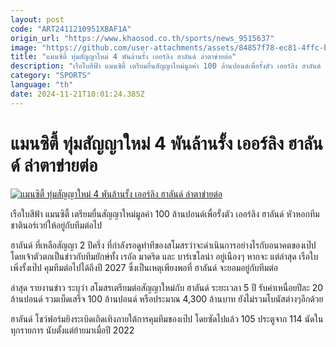 ```yaml
---
layout: post
code: "ART2411210951XBAF1A"
origin_url: "https://www.khaosod.co.th/sports/news_9515637"
image: "https://github.com/user-attachments/assets/84857f78-ec81-4ffc-b834-58ecfb876dd2"
title: "แมนซิตี้ ทุ่มสัญญาใหม่ 4 พันล้านรั้ง เออร์ลิง ฮาลันด์ ล่าตาข่ายต่อ"
description: "เรือใบสีฟ้า แมนซิตี้ เตรียมยื่นสัญญาใหม่มูลค่า 100 ล้านปอนด์เพื่อรั้งตัว เออร์ลิง ฮาลันด์ หัวหอกทีมชาตินอร์เวย์ให้อยู่กับทีมต่อไปฮาลันด์ ที่เหลือสัญญา 2 ปีค"
category: "SPORTS"
language: "th"
date: 2024-11-21T10:01:24.385Z
---
```


# แมนซิตี้ ทุ่มสัญญาใหม่ 4 พันล้านรั้ง เออร์ลิง ฮาลันด์ ล่าตาข่ายต่อ

[![แมนซิตี้ ทุ่มสัญญาใหม่ 4 พันล้านรั้ง เออร์ลิง ฮาลันด์ ล่าตาข่ายต่อ](https://www.khaosod.co.th/wpapp/uploads/2024/11/Haaland02.jpg "แมนซิตี้ ทุ่มสัญญาใหม่ 4 พันล้านรั้ง เออร์ลิง ฮาลันด์ ล่าตาข่ายต่อ")](https://www.khaosod.co.th/wpapp/uploads/2024/11/Haaland02.jpg)

เรือใบสีฟ้า แมนซิตี้ เตรียมยื่นสัญญาใหม่มูลค่า 100 ล้านปอนด์เพื่อรั้งตัว เออร์ลิง ฮาลันด์ หัวหอกทีมชาตินอร์เวย์ให้อยู่กับทีมต่อไป

ฮาลันด์ ที่เหลือสัญญา 2 ปีครึ่ง ที่กำลังรอดูท่าทีของสโมสรว่าจะดำเนินการอย่างไรกับอนาคตของเป๊ป โดยเจ้าตัวตกเป็นข่าวกับทีมยักษ์ทั้ง เรอัล มาดริด และ บาร์เซโลน่า อยู่เนืองๆ หากจะ แต่ล่าสุด เรือใบ เพิ่งรั้งเป๊ป คุมทีมต่อไปได้ถึงปี 2027 ซึ่งเป็นเหตุเพียงพอที่ ฮาลันด์ จะยอมอยู่กับทีมต่อ

ล่าสุด รายงานข่าว ระบุว่า สโมสรเตรียมต่อสัญญาใหม่กับ ฮาลันด์ ระยะเวลา 5 ปี รับค่าเหนื่อยปีละ 20 ล้านปอนด์ รวมเบ็ดเสร็จ 100 ล้านปอนด์ หรือประมาณ 4,300 ล้านบาท ยังไม่รวมโบนัสต่างๆอีกด้วย

ฮาลันด์ โชว์ฟอร์มยิงระเบิดเถิดเทิงภายใต้การคุมทีมของเป๊ป โดยซัดไปแล้ว 105 ประตูจาก 114 นัดในทุกรายการ นับตั้งแต่ย้ายมาเมื่อปี 2022